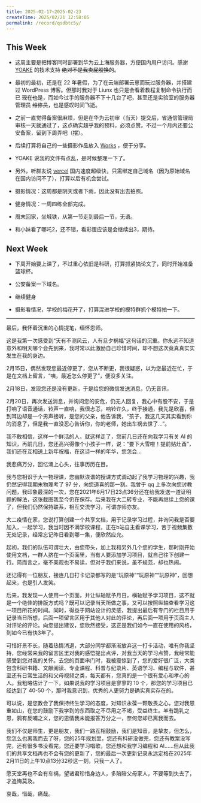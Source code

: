 ```yaml
---
title: 2025-02-17~2025-02-23
createTime: 2025/02/21 12:58:05
permalink: /record/qsdbtc5y/
---
```


## This Week
- 这周主要是把博客同时部署到华为云上海服务器，方便国内用户访问。感谢 [YOAKE](https://github.com/YOYOYOAKE.png) 的技术支持 ~~绝对不是我卖屁股换的~~。

- 最初的最初，还是在 22 年暑假，为了在云端部署云崽而玩过服务器，并搭建过 WordPress 博客。但那时我对于 Liunx 也只是会看着教程复制命令执行而已 ~~现在也是~~，而如今过手的服务器不下十几台了吧，甚至还是实验室的服务器管理员 ~~维修员~~，也是感叹时间飞逝。

- 之前一直觉得备案很麻烦，但是在华为云初审（当天）提交后，省通信管理局审核一天就通过了，这点确实超乎我的预料，必须点赞。不过一个月内还要公安备案，留到下周弄吧（摆）。

- 后续打算将自己的一些摄影作品放入 [Works](../../../works.md) ，便于分享。

- YOAKE 说我的文件有点乱，是时候整理一下了。

- 另外，听群友说 [vercel](https://vercel.com/) 国内速度超级快，只需绑定自己域名（因为原始域名在国内访问不了），打算以后有机会尝试。

- 摄影情况：这周都是阴天或者下雨，因此没有出去拍照。

- 健身情况：一周四练全部完成。

- 周末回家，坐城铁，从第一节走到最后一节，无语。

- 和小妹看了哪吒2，还不错，看彩蛋应该是会继续出3，期待。

## Next Week

- 下周开始要上课了，不过重心依旧是科研，打算抓紧搞论文了，同时开始准备篮球杯。

- 公安备案一下域名。

- 继续健身

- 摄影看情况，学校的梅花开了，打算混进学校的模特群抓个模特拍一下。

----

最后，我怀着沉重的心情提笔，缅怀恩师。

这是我第一次感受到“天有不测风云，人有旦夕祸福”这句话的沉重。你永远不知道意外和明天哪个会先到来，我时常以此激励自己珍惜时间，却不想这次竟真真实实发生在我的身边。

2月15日，偶然发现您最近停更了，您从不断更，我很疑惑，以为您最近在忙，于是在文档上留言，“咦，最近怎么停更了”，便没多关注。

2月18日，发现您还是没有更新，于是给您的微信发送消息，仍无音讯，

2月20日，再次发送消息，并询问您的安危，仍无人回复，我心中有股不安，于是打响了语音通话，铃声一直响，我很忐忑，响铃许久，终于接通，我先是欣喜，但到耳边却是一个男声接听，是您的父亲，他告诉我，“孩子，我这几天其实看到你的消息了，但是我一直没忍心告诉你，你的老师，她出车祸去世了...”。

我不敢相信，这样一个鲜活的人，就这样走了，您前几日还在向我学习有关 AI 的知识，再前几日，您还高兴得像个小孩子一样，说：“要下大雪啦！提前贴灶酉”，我们还在互相送上新年祝福，在这诗一样的年华，您怎会...

我悲痛万分，回忆涌上心头，往事历历在目。

我与您相识于大一物理课，您幽默诙谐的授课方式调动起了我学习物理的兴趣，我仍然记得我期末物理考了 97 分，向您道喜的那一刻。我曾于 qq 上多次向您讨教问题，我印象最深的一次，您在2021年6月17日23点36分还在给我发送一道证明题的解法，这张截图我至今仍在保存。后来我在大二转专业，不能再继续上您的课了，但我们仍然保持联系，相互交流学习，可谓亦师亦友。

大二疫情在家，您说打算创建一个共享文档，用于记录学习过程，并询问我是否要加入，一起学习，我当时因不满学校课程，正在b站自主看课学习，苦于视频集数无处记录，经常忘记昨日看到哪一集，便欣然应允。

起初，我们的队伍可谓壮大，由您带头，加上我和另外几个您的学生，那时刚开始使用文档，一群人挤在一个页面里，当有人要添加学习项目，就自己往下创建一行。简而言之，毫不美观也不易读，但对于我们来说，虽不规范，却也热闹。

还记得有一位朋友，接连几日打卡记录都写的是“玩原神”“玩原神”“玩原神”，回想起来，也是引人发笑。

后来，我发现一人使用一个页面，并让纵轴赋予月日，横轴赋予学习项目，这不就是一个绝佳的排版方式吗？既可以记录当天所做之事，又可以按照纵轴查看学习这一项目所花的时间。同时，得益于网站设计的灵感，我提出最后有专门的栏目用于记录当日所想，后面一项留言区用于其他人对此的评论，再后面一项用于页面主人对评论的评论。向您提出建议，您欣然接受，这正是我们如今一直在使用的风格，到如今已有快3年了。

可惜好景不长，随着热情消退，大部分同学都渐渐放弃这一打卡活动，唯有你我坚持，您经常来我的留言区里对我的感悟提出点评，对我当天的学习点赞，我经常能感受到您对我的关怀。去您的页面串门时，我被震惊到了，您的爱好很广泛，大类包含科研书籍、文献阅读、专业课程、科普与纪录片、英语学习、编程与软件，甚至还有日常生活的和父母视频之类，每天都有，您真的是一个很有爱心和孝心的人。我粗略估计了一下，如果说我的学习项目是寥寥的 10 个，那您的学习项目已经达到了 40-50 个，那时我意识到，优秀的人更努力是确实真实存在的。

可以说，是您教会了我保持终生学习的态度，对知识永葆一颗敬畏之心，您对我恩重如山，在您的鼓励下我学到的东西取之不尽用之不竭，受益终生。羊有跪乳之恩，鸦有反哺之义，您的恩情我未能报答万分之一，奈何您却已离我而去。

我们不仅是师生，更是朋友，我们一路互相鼓励，我们是知音，是挚友，但怎么，您怎么也离我而去了呀，您的25年规划里，您还有科研没做完，您还有教案没写完，还有很多书没看完，您还要学习唱歌，您还想和我学习编程和 AI......但从此我们的共享文档再也不会有您的更新了，您的最后一次更新记录永远定格在2025年2月11日的上午10点13分32秒这一刻，只我一人了。

愿天堂再也不会有车祸，望诸君珍惜身边人，多陪陪父母家人，不要等到失去了，才追悔莫及。

哀哉，惜哉，痛哉。